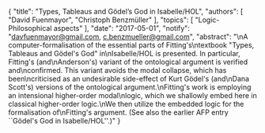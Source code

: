 {
    "title": "Types, Tableaus and Gödel’s God in Isabelle/HOL",
    "authors": [
        "David Fuenmayor",
        "Christoph Benzmüller"
    ],
    "topics": [
        "Logic-Philosophical aspects"
    ],
    "date": "2017-05-01",
    "notify": "davfuenmayor@gmail.com, c.benzmueller@gmail.com",
    "abstract": "\nA computer-formalisation of the essential parts of Fitting's\ntextbook \"Types, Tableaus and Gödel's God\" in\nIsabelle/HOL is presented. In particular, Fitting's (and\nAnderson's) variant of the ontological argument is verified and\nconfirmed. This variant avoids the modal collapse, which has been\ncriticised as an undesirable side-effect of Kurt Gödel's (and\nDana Scott's) versions of the ontological argument.\nFitting's work is employing an intensional higher-order modal\nlogic, which we shallowly embed here in classical higher-order logic.\nWe then utilize the embedded logic for the formalisation of\nFitting's argument. (See also the earlier AFP entry ``Gödel's God in Isabelle/HOL''.)"
}